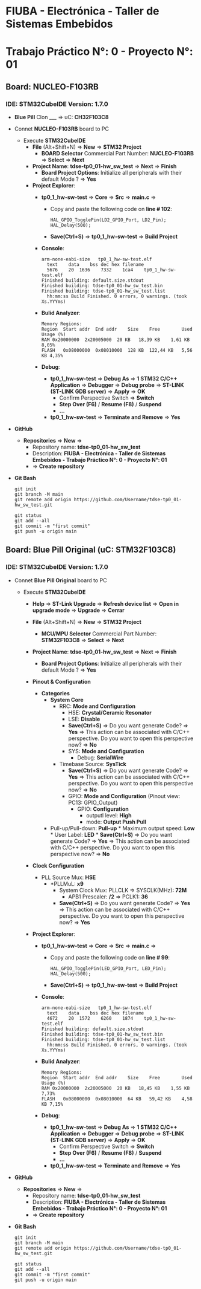 # FIUBA - Electrónica - Taller de Sistemas Embebidos
# Trabajo Práctico N°: 0 - Proyecto N°: 01

## Board: NUCLEO-F103RB
### IDE: STM32CubeIDE Version: 1.7.0
* **Blue Pill** Clon ___ => uC: **CH32F103C8**

* Connet **NUCLEO-F103RB** board to PC
  * Execute **STM32CubeIDE**
    * **File** (Alt+Shift+N) => **New** => **STM32 Project**
      * **BOARD Selector** Commercial Part Number: **NUCLEO-F103RB** => **Select** => **Next**
	* **Project Name**: **tdse-tp0_01-hw_sw_test** => **Next** => **Finish**
	  * **Board Project Options**: Initialize all peripherals with their default Mode ? => **Yes**
    * **Project Explorer**:
      * **tp0_1_hw-sw-test** => **Core** => **Src** => **main.c** => 
        * Copy and paste the following code on **line # 102**:
          ```
          HAL_GPIO_TogglePin(LD2_GPIO_Port, LD2_Pin);
          HAL_Delay(500);
          ```
        * **Save(Ctrl+S)** => **tp0_1_hw-sw-test** => **Build Project**
	  * **Console**:
          ```
          arm-none-eabi-size   tp0_1_hw-sw-test.elf
          	text	data	bss	dec	hex	filename
          	5676	20	1636	7332	1ca4	tp0_1_hw-sw-test.elf
          Finished building: default.size.stdout
          Finished building: tdse-tp0_01-hw_sw_test.bin
          Finished building: tdse-tp0_01-hw_sw_test.list
          	hh:mm:ss Build Finished. 0 errors, 0 warnings. (took Xs.YYYms)
          ```
      * **Bulid Analyzer**:
          ```
          Memory Regions:
		Region	Start addr	End addr	Size	Free		Used	Usage (%)
		RAM	0x20000000	2x20005000	20 KB	18,39 KB	1,61 KB	8,05%
		FLASH	0x08000000	0x08010000	128 KB	122,44 KB	5,56 KB	4,35%
          ```

      * **Debug**:
        * **tp0_1_hw-sw-test** => **Debug As** => **1 STM32 C/C++ Application** => **Debugger** =>
	  **Debug probe** => **ST-LINK (ST-LINK GDB server)** => **Apply** => **OK**
          * Confirm Perspective Switch => **Switch**
          * **Step Over (F6)** / **Resume (F8)** / **Suspend**
          * **...**
        * **tp0_1_hw-sw-test** => **Terminate and Remove** => **Yes**

* **GitHub**
  * **Repositories** => **New** =>
    * Repository name: **tdse-tp0_01-hw_sw_test**
    * Description: **FIUBA - Electrónica - Taller de Sistemas Embebidos - Trabajo Práctico N°: 0 - Proyecto N°: 01**
    * => **Create repository**

* **Git Bash**
  ```
  git init
  git branch -M main
  git remote add origin https://github.com/Username/tdse-tp0_01-hw_sw_test.git

  git status
  git add --all
  git commit -m "first commit"
  git push -u origin main
  ```
## Board: Blue Pill Original (uC: STM32F103C8)
### IDE: STM32CubeIDE Version: 1.7.0

* Connet **Blue Pill Original** board to PC
  * Execute **STM32CubeIDE**
    * **Help** => **ST-Link Upgrade** => **Refresh device list** => **Open in upgrade mode** => **Upgrade** => **Cerrar** 
    * **File** (Alt+Shift+N) => **New** => **STM32 Project**
      * **MCU/MPU Selector** Commercial Part Number: **STM32F103C8** => **Select** => **Next**
	* **Project Name**: **tdse-tp0_01-hw_sw_test** => **Next** => **Finish**
	  * **Board Project Options**: Initialize all peripherals with their default Mode ? => **Yes**
    * **Pinout & Configuration**
      * **Categories**
        * **System Core**
          * RRC: **Mode and Configuration**
            * HSE: **Crystal/Ceramic Resonator**
            * LSE:  **Disable**
            * **Save(Ctrl+S)** => Do you want generate Code? => **Yes** => This action can be associated with C/C++ perspective. Do you want to open this perspective now? => **No**
            * SYS: **Mode and Configuration**
              * Debug: **SerialWire**
	      * Timebase Source: **SysTick**
              * **Save(Ctrl+S)** => Do you want generate Code? => **Yes** => This action can be associated with C/C++ perspective. Do you want to open this perspective now? => **No**
            * GPIO: **Mode and Configuration** (Pinout view: PC13: GPIO_Output)
              * GPIO: **Configuration**
                * outputl level: **High**
                * mode: **Output Push Pull**
		* Pull-up/Pull-down: **Pull-up**
                * Maximum output speed:	**Low**
                * User Label: **LED**
                * **Save(Ctrl+S)** => Do you want generate Code? => **Yes** => This action can be associated with C/C++ perspective. Do you want to open this perspective now? => **No**

    * **Clock Configuration**
      * PLL Source Mux: **HSE**
        * *PLLMuL: **x9**
          * System Clock Mux: PLLCLK => SYSCLK(MHz): **72M**
            * APB1 Prescaler: **/2** => PCLK1: **36**
          * **Save(Ctrl+S)** => Do you want generate Code? => **Yes** => This action can be associated with C/C++ perspective. Do you want to open this perspective now? => **Yes**

    * **Project Explorer**:
      * **tp0_1_hw-sw-test** => **Core** => **Src** => **main.c** => 
        * Copy and paste the following code on **line # 99**:
          ```
          HAL_GPIO_TogglePin(LED_GPIO_Port, LED_Pin);
          HAL_Delay(500);
          ```
        * **Save(Ctrl+S)** => **tp0_1_hw-sw-test** => **Build Project**
	  * **Console**:
          ```
          arm-none-eabi-size   tp0_1_hw-sw-test.elf
          	text	data	bss	dec	hex	filename
          	4672	20	1572	6260	1874	tp0_1_hw-sw-test.elf
          Finished building: default.size.stdout
          Finished building: tdse-tp0_01-hw_sw_test.bin
          Finished building: tdse-tp0_01-hw_sw_test.list
          	hh:mm:ss Build Finished. 0 errors, 0 warnings. (took Xs.YYYms)
          ```
      * **Bulid Analyzer**:
          ```
          Memory Regions:
		Region	Start addr	End addr	Size	Free		Used	Usage (%)
		RAM	0x20000000	2x20005000	20 KB	18,45 KB	1,55 KB	7,73%
		FLASH	0x08000000	0x08010000	64 KB	59,42 KB	4,58 KB	7,15%
          ```

      * **Debug**:
        * **tp0_1_hw-sw-test** => **Debug As** => **1 STM32 C/C++ Application** => **Debugger** =>
	  **Debug probe** => **ST-LINK (ST-LINK GDB server)** => **Apply** => **OK**
          * Confirm Perspective Switch => **Switch**
          * **Step Over (F6)** / **Resume (F8)** / **Suspend**
          * **...**
        * **tp0_1_hw-sw-test** => **Terminate and Remove** => **Yes**

* **GitHub**
  * **Repositories** => **New** =>
    * Repository name: **tdse-tp0_01-hw_sw_test**
    * Description: **FIUBA - Electrónica - Taller de Sistemas Embebidos - Trabajo Práctico N°: 0 - Proyecto N°: 01**
    * => **Create repository**

* **Git Bash**
  ```
  git init
  git branch -M main
  git remote add origin https://github.com/Username/tdse-tp0_01-hw_sw_test.git

  git status
  git add --all
  git commit -m "first commit"
  git push -u origin main
  ```

